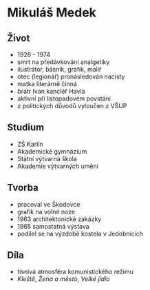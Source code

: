 # Mikuláš Medek

## Život
* 1926 - 1974
* smrt na předávkování analgetiky
* ilustrátor, básník, grafik, malíř
* otec (legionář) pronásledován nacisty
* matka literárně činná
* bratr Ivan kancléř Havla
* aktivní při listopadovém povstání
* z politických důvodů vyloučen z VŠUP

## Studium
* ZŠ Karlín
* Akademické gymnázium
* Státní výtvarná škola
* Akademie výtvarných umění

## Tvorba
* pracoval ve Škodovce
* grafik na volné noze
* 1963 architektonické zakázky
* 1965 samostatná výstava
* podílel se na výzdobě kostela v Jedobnicích

## Díla
* tísnivá atmosféra komunistického režimu
* *Kleště*, *Žena a město*, *Velké jídlo*